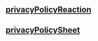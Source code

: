 ## [privacyPolicyReaction](https://RavenDevelopmentApp.github.io/privacyPolicyReaction.html)

## [privacyPolicySheet](https://RavenDevelopmentApp.github.io/privacyPolicySheet.html)
